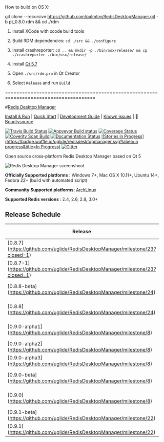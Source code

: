 How to build on OS X:

git clone --recursive https://github.com/palmtoy/RedisDesktopManager.git -b pt_0.8.0 rdm && cd ./rdm

1) Install XCode with xcode build tools

2) Build RDM dependencies: `cd ./src && ./configure`

3) Install crashreporter: `cd .. && mkdir -p ./bin/osx/release/ && cp ./crashreporter ./bin/osx/release/`

4) Install [Qt 5.7](https://www.qt.io/download-open-source/?hsCtaTracking=f977210e-de67-475f-a32b-65cec207fd03%7Cd62710cd-e1db-46aa-8d4d-2f1c1ffdacea&__hstc=152220518.7354ec057782982b1fdc9f518a6e97c3.1490251704982.1490251704982.1490321606981.2&__hssc=152220518.4.1490321606981)

5) Open `./src/rdm.pro` in Qt Creator

6) Select `Release` and run `Build`

======================================================================================

#[Redis Desktop Manager](http://redisdesktop.com "Redis Desktop Manager Offical Site")

[Install & Run](http://docs.redisdesktop.com/en/latest/install/) | 
[Quick Start](http://docs.redisdesktop.com/en/latest/quick-start/) |
[Development Guide](http://docs.redisdesktop.com/en/latest/development/) |
[Known issues](http://docs.redisdesktop.com/en/latest/known-issues/) |
:green_apple: [Bountysource](https://www.bountysource.com/teams/redisdesktopmanager)

[![Travis Build Status](https://travis-ci.org/uglide/RedisDesktopManager.svg?branch=0.8.0)](https://travis-ci.org/uglide/RedisDesktopManager) 
[![Appveyor Build status](https://ci.appveyor.com/api/projects/status/91mj2ge0lxjf693c/branch/0.8.0?svg=true)](https://ci.appveyor.com/project/uglide/redisdesktopmanager/branch/0.8.0)
[![Coverage Status](https://coveralls.io/repos/uglide/RedisDesktopManager/badge.svg?branch=0.8.0)](https://coveralls.io/r/uglide/RedisDesktopManager?branch=0.8.0)
[![Coverity Scan Build](https://scan.coverity.com/projects/3548/badge.svg)](https://scan.coverity.com/projects/3548)
[![Documentation Status](https://readthedocs.org/projects/redisdesktopmanager/badge/?version=latest)](http://docs.redisdesktop.com/en/latest/?badge=latest)
[![Stories in Progress](https://badge.waffle.io/uglide/redisdesktopmanager.svg?label=in progress&title=In Progress)](http://waffle.io/uglide/redisdesktopmanager)
[![Gitter](https://badges.gitter.im/Join%20Chat.svg)](https://gitter.im/uglide/RedisDesktopManager)

Open source cross-platform Redis Desktop Manager based on Qt 5

![Redis Desktop Manager screenshoot](http://redisdesktop.com/static/img/features/all.png?v2)

**Officially Supported platforms** : Windows 7+, Mac OS X 10.11+, Ubuntu 14+, Fedora 22+ (build with automated script)

**Community Supported platforms**: [ArchLinux](https://aur.archlinux.org/packages/redis-desktop-manager/)

**Supported Redis versions** : 2.4, 2.6, 2.8, 3.0+

## Release Schedule
| Release | Original plan | Realized |
| ------- | ------------- | -------- |
| [0.8.7] (https://github.com/uglide/RedisDesktopManager/milestone/23?closed=1) | July 20, 2016 | [July 18, 2016](https://github.com/uglide/RedisDesktopManager/releases/tag/0.8.7) |
| [0.8.7-1] (https://github.com/uglide/RedisDesktopManager/milestone/23?closed=1) | - | [August 02, 2016](https://github.com/uglide/RedisDesktopManager/releases/tag/0.8.7-1) |
| [0.8.8-beta] (https://github.com/uglide/RedisDesktopManager/milestone/24) | August 17, 2016 | [August 17, 2016](https://github.com/uglide/RedisDesktopManager/releases/tag/0.8.8-beta) |
| [0.8.8] (https://github.com/uglide/RedisDesktopManager/milestone/24) | August 26, 2016 | |
| [0.9.0-alpha1] (https://github.com/uglide/RedisDesktopManager/milestone/8) | August 26, 2016 | |
| [0.9.0-alpha2] (https://github.com/uglide/RedisDesktopManager/milestone/8) | Sept 2, 2016 | |
| [0.9.0-alpha3] (https://github.com/uglide/RedisDesktopManager/milestone/8) | Sept 9, 2016 | |
| [0.9.0-beta] (https://github.com/uglide/RedisDesktopManager/milestone/8) | Sept 23, 2016 | |
| [0.9.0] (https://github.com/uglide/RedisDesktopManager/milestone/8) | Sept 30, 2016 | |
| [0.9.1-beta] (https://github.com/uglide/RedisDesktopManager/milestone/22) | Oct 21, 2016 | |
| [0.9.1] (https://github.com/uglide/RedisDesktopManager/milestone/22) | Oct 28, 2016 | |
